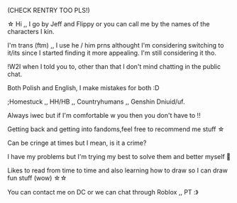 (CHECK RENTRY TOO PLS!)

☆ Hi ,, I go by Jeff and Flippy or you can call me by the names of the characters I kin.


I'm trans (ftm) ,, I use he / him prns althought I'm considering switching to it/its since I started finding it more appealing. I'm still considering it tho.


!W2I when I told you to, other than that I don't mind chatting in the public chat.

 
Both Polish and English, I make mistakes for both :D

;Homestuck ,, HH/HB ,, Countryhumans ,, Genshin Dniuid/uf.


Always iwec but if I'm comfortable w you then you don't have to !!


Getting back and getting into fandoms,feel free to recommend me stuff ☆

Can be cringe at times but I mean, is it a crime?


I have my problems but I'm trying my best to solve them and better myself 👊


Likes to read from time to time and also learning how to draw so I can draw fun stuff (wow) ☆☆


You can contact me on DC or we can chat through Roblox ,, PT :》









